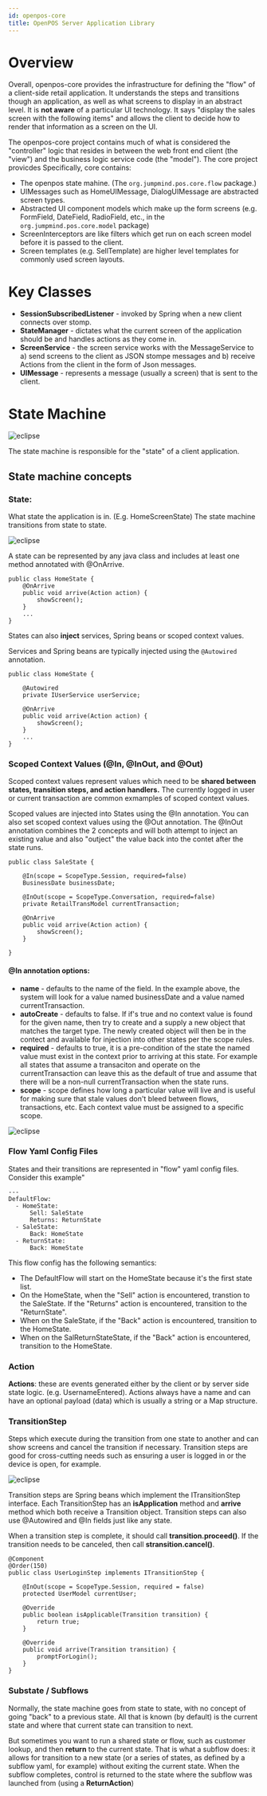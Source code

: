 ```yaml
---
id: openpos-core
title: OpenPOS Server Application Library
---
```


# Overview

Overall, openpos-core provides the infrastructure for defining the "flow" of a client-side retail application. It understands the steps and transitions though an application, as well as what screens to display in an abstract level.  It is **not aware** of a particular UI technology.  It says "display the sales screen with the following items" and allows the client to decide how to render that information as a screen on the UI. 

The openpos-core project contains much of what is considered the "controller" logic that resides in between the web front end client (the "view") and the business logic service code (the "model").  The core project provicdes   Specifically, core contains:

* The openpos state mahine. (The `org.jumpmind.pos.core.flow` package.)
* UIMessages such as HomeUIMessage, DialogUIMessage are abstracted screen types.
* Abstracted UI component models which make up the form screens (e.g. FormField, DateField, RadioField, etc., in the `org.jumpmind.pos.core.model` package)
* ScreenInterceptors are like filters which get run on each screen model before it is passed to the client.
* Screen templates (e.g. SellTemplate) are higher level templates for commonly used screen layouts.

# Key Classes
* **SessionSubscribedListener** - invoked by Spring when a new client connects over stomp.
* **StateManager** - dictates what the current screen of the application should be and handles actions as they come in.
* **ScreenService** - the screen service works with the MessageService to a) send screens to the client as JSON stompe messages and b) receive Actions from the client in the form of Json messages.
* **UIMessage** - represents a message (usually a screen) that is sent to the client.

# State Machine

![eclipse](assets/openpos-statemachine-highlevel.png)

The state machine is responsible for the "state" of a client application. 

## State machine concepts

### State: 
What state the application is in. (E.g. HomeScreenState) The state machine transitions from state to state.

![eclipse](assets/openpos-state.png)

A state can be represented by any java class and includes at least one method annotated with @OnArrive.

~~~~
public class HomeState {
    @OnArrive
    public void arrive(Action action) {
        showScreen();
    }
    ...
}
~~~~

States can also **inject** services, Spring beans or scoped context values.  

Services and Spring beans are typically injected using the `@Autowired` annotation.
~~~~
public class HomeState {

    @Autowired
    private IUserService userService;

    @OnArrive
    public void arrive(Action action) {
        showScreen();
    }
    ...
}
~~~~

### Scoped Context Values (@In, @InOut, and @Out)

Scoped context values represent values which need to be **shared between states, transition steps, and action handlers.**  The currently logged in user or current transaction are common exmamples of scoped context values.

Scoped values are injected into States using the @In annotation. You can also set scoped context values using the @Out annotation. The @InOut annotation combines the 2 concepts and will both attempt to inject an existing value and also "outject" the value back into the contet  after the state runs.

~~~
public class SaleState {

    @In(scope = ScopeType.Session, required=false)
    BusinessDate businessDate;

    @InOut(scope = ScopeType.Conversation, required=false)
    private RetailTransModel currentTransaction;

    @OnArrive
    public void arrive(Action action) {
        showScreen();
    }    

}    
~~~

#### @In annotation options:
* **name** - defaults to the name of the field. In the example above, the system will look for a value named businessDate and a value named currentTransaction.
* **autoCreate** - defaults to false.  If if's true and no context value is found for the given name, then try to create and a supply a new object that matches the target type. The newly created object will then be in the contect and available for injection into other states per the scope rules.
* **required** - defaults to true, it is a pre-condition of the state the named value must exist in the context prior to arriving at this state. For example all states that assume a transaciton and operate on the currentTransaction can leave this as the default of true and assume that there will be  a non-null currentTransaction when the state runs.
* **scope** - scope defines how long a particular value will live and is useful for making sure that stale values don't bleed between flows, transactions, etc.  Each context value must be assigned to a specific scope.

![eclipse](assets/openpos-scopes.png)

### Flow Yaml Config Files

States and their transitions are represented in "flow" yaml config files.  Consider this example"

~~~~
---
DefaultFlow:
  - HomeState: 
      Sell: SaleState
      Returns: ReturnState
  - SaleState:
      Back: HomeState
  - ReturnState:
      Back: HomeState      
~~~~

This flow config has the following semantics:
* The DefaultFlow will start on the HomeState because it's the first state list.
* On the HomeState, when the "Sell" action is encountered, transtion to the SaleState.  If the "Returns" action is encountered, transition to the "ReturnState".
* When on the SaleState, if the "Back" action is encountered, transition to the HomeState.
* When on the SalReturnStateState, if the "Back" action is encountered, transition to the HomeState.

### Action

**Actions**: these are events generated either by the client or by server side state logic.  (e.g. UsernameEntered).  Actions always have a name and can have an optional payload (data) which is usually a string or a Map structure.

### TransitionStep

Steps which execute during the transition from one state to another and can show screens and cancel the transition if necessary. Transition steps are good for cross-cutting needs such as ensuring a user is logged in or the device is open, for example.

![eclipse](assets/openpos-state-transition.png)

Transition steps are Spring beans which implement the ITransitionStep interface. Each TransitionStep has an **isApplication** method and **arrive** method which both receive a Transition object.  Transition steps can also use @Autowired and @In fields just like any state.

When a transition step is complete, it should call **transition.proceed()**.  If the transition needs to be canceled, then call **stransition.cancel()**.

~~~
@Component
@Order(150)
public class UserLoginStep implements ITransitionStep {

    @InOut(scope = ScopeType.Session, required = false)
    protected UserModel currentUser;

    @Override
    public boolean isApplicable(Transition transition) {
        return true;
    }

    @Override
    public void arrive(Transition transition) {
        promptForLogin();
    }
}
~~~

### Substate / Subflows

Normally, the state machine goes from state to state, with no concept of going "back" to a previous state.  All that is known (by default) is the current state and where that current state can transition to next. 

But sometimes you want to run a shared state or flow, such as customer lookup, and then **return** to the current state. That is what a subflow does: it allows for transition to a new state (or a series of states, as defined by a subflow yaml, for example) without exiting the current state.  When the subflow completes, control is returned to the state where the subflow was launched from (using a **ReturnAction**)






